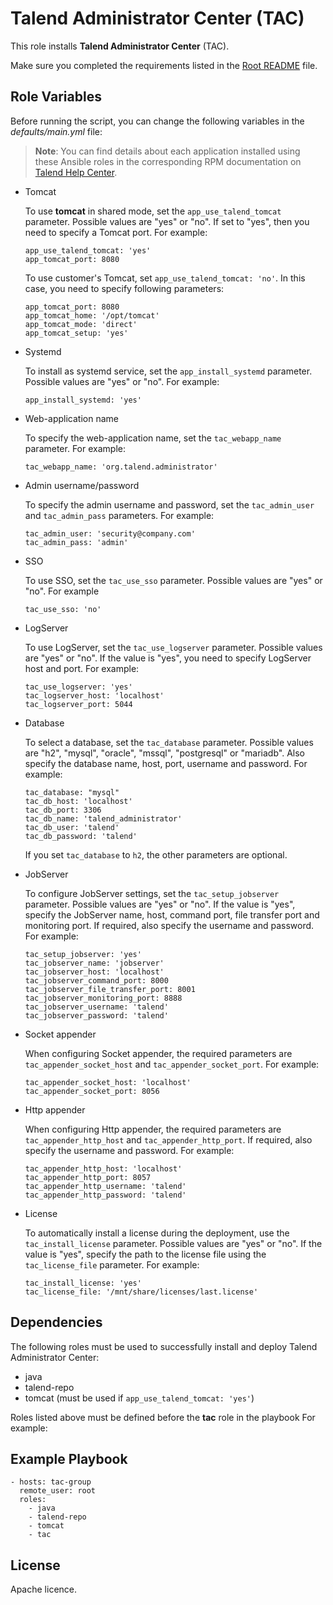 Talend Administrator Center (TAC)
=========

This role installs **Talend Administrator Center** (TAC).

Make sure you completed the requirements listed in the [Root README](../../../README.md) file.

Role Variables
--------------

Before running the script, you can change the following variables in the *defaults/main.yml* file:

> **Note**: You can find details about each application installed using these Ansible roles in the corresponding RPM documentation on [Talend Help Center](https://help.talend.com/search/all?query=rpm&content-lang=en-US).

- Tomcat

  To use **tomcat** in shared mode, set the `app_use_talend_tomcat` parameter. Possible values are "yes" or "no". If set to "yes", then you need to specify a Tomcat port. For example:
  ```
  app_use_talend_tomcat: 'yes'
  app_tomcat_port: 8080
  ```
  To use customer's Tomcat, set `app_use_talend_tomcat: 'no'`. In this case, you need to specify following parameters:
  ```
  app_tomcat_port: 8080
  app_tomcat_home: '/opt/tomcat'
  app_tomcat_mode: 'direct'
  app_tomcat_setup: 'yes'
  ```
- Systemd

  To install as systemd service, set the `app_install_systemd` parameter. Possible values are "yes" or "no". For example:
  ```
  app_install_systemd: 'yes'
  ```
- Web-application name

  To specify the web-application name, set the `tac_webapp_name` parameter. For example:
  ```
  tac_webapp_name: 'org.talend.administrator'
  ```
- Admin username/password

  To specify the admin username and password, set the `tac_admin_user` and `tac_admin_pass` parameters. For example:
  ```
  tac_admin_user: 'security@company.com'
  tac_admin_pass: 'admin'
  ```
- SSO

  To use SSO, set the `tac_use_sso` parameter. Possible values are "yes" or "no". For example
  ```
  tac_use_sso: 'no'
  ```
- LogServer

  To use LogServer, set the `tac_use_logserver` parameter. Possible values are "yes" or "no". If the value is "yes", you need to specify LogServer host and port. For example:
  ```
  tac_use_logserver: 'yes'
  tac_logserver_host: 'localhost'
  tac_logserver_port: 5044
  ```
- Database

  To select a database, set the `tac_database` parameter. Possible values are "h2", "mysql", "oracle", "mssql", "postgresql" or "mariadb". Also specify the database name, host, port, username and password. For example:
  ```
  tac_database: "mysql"
  tac_db_host: 'localhost'
  tac_db_port: 3306
  tac_db_name: 'talend_administrator'
  tac_db_user: 'talend'
  tac_db_password: 'talend'
  ```
  If you set `tac_database` to `h2`, the other parameters are optional.
- JobServer

  To configure JobServer settings, set the `tac_setup_jobserver` parameter. Possible values are "yes" or "no". If the value is "yes", specify the JobServer name, host, command port, file transfer port and monitoring port. If required, also specify the username and password. For example:
  ```
  tac_setup_jobserver: 'yes'
  tac_jobserver_name: 'jobserver'
  tac_jobserver_host: 'localhost'
  tac_jobserver_command_port: 8000
  tac_jobserver_file_transfer_port: 8001
  tac_jobserver_monitoring_port: 8888
  tac_jobserver_username: 'talend'
  tac_jobserver_password: 'talend'
  ```
- Socket appender

  When configuring Socket appender, the required parameters are `tac_appender_socket_host` and `tac_appender_socket_port`. For example:
  ```
  tac_appender_socket_host: 'localhost'
  tac_appender_socket_port: 8056
  ```
- Http appender

  When configuring Http appender, the required parameters are `tac_appender_http_host` and `tac_appender_http_port`. If required, also specify the username and password. For example:
  ```
  tac_appender_http_host: 'localhost'
  tac_appender_http_port: 8057
  tac_appender_http_username: 'talend'
  tac_appender_http_password: 'talend'
  ```
- License

  To automatically install a license during the deployment, use the `tac_install_license` parameter. Possible values are "yes" or "no". If the value is "yes", specify the path to the license file using the `tac_license_file` parameter. For example:
  ```
  tac_install_license: 'yes'
  tac_license_file: '/mnt/share/licenses/last.license'
  ```

Dependencies
------------

The following roles must be used to successfully install and deploy Talend Administrator Center:
- java
- talend-repo
- tomcat (must be used if `app_use_talend_tomcat: 'yes'`)

Roles listed above must be defined before the **tac** role in the playbook For example:

Example Playbook
----------------

  ```
  - hosts: tac-group
    remote_user: root
    roles:
      - java
      - talend-repo
      - tomcat
      - tac
  ```

License
-------

Apache licence.
